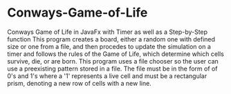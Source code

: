 # Conways-Game-of-Life
Conways Game of Life in JavaFx with Timer as well as a Step-by-Step function
This program creates a board, either a random one with defined size or one from a file, and then procedes to 
update the simulation on a timer and follows the rules of the Game of Life, which determine which cells survive, die, or are born.
This program uses a file chooser so the user can use a preexisting pattern stored in a file.
The file must be in the form of of 0's and 1's where a '1' represents a live cell and must be a 
rectangular prism, denoting a new row of cells with a new line.
